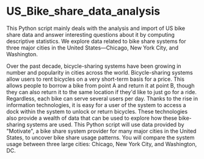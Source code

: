 # US_Bike_share_data_analysis
This Python script mainly deals with the analysis and import of US bike share data and answer interesting questions about it
by computing descriptive statistics. 
We explore data related to bike share systems for three major cities in the United States—Chicago, New York City, and Washington.

Over the past decade, bicycle-sharing systems have been growing in number and popularity in cities across the world. 
Bicycle-sharing systems allow users to rent bicycles on a very short-term basis for a price. This allows people to borrow a bike
from point A and return it at point B, though they can also return it to the same location if they'd like to just go for a ride. 
Regardless, each bike can serve several users per day.
Thanks to the rise in information technologies, it is easy for a user of the system to access a dock within the system to unlock
or return bicycles. These technologies also provide a wealth of data that can be used to explore how these bike-sharing systems 
are used.
This Python script will use data provided by "Motivate", a bike share system provider for many major cities in the United States, 
to uncover bike share usage patterns. You will compare the system usage between three large cities: Chicago, New York City, and
Washington, DC.
